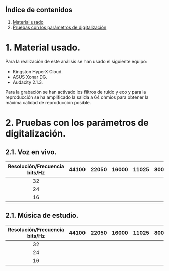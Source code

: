 ## Índice de contenidos
1. [Material usado](#1-material-usado)
2. [Pruebas con los parámetros de digitalización](#2-pruebas-con-los-parámetros-de-digitalización)

# 1. Material usado.

Para la realización de este análisis se han usado el siguiente equipo:
- Kingston HyperX Cloud.
- ASUS Xonar DG.
- Audacity 2.1.3.

Para la grabación se han activado los filtros de ruido y eco y para la reproducción se ha amplificado la salida a 64 ohmios para obtener la máxima calidad de reproducción posible.

# 2. Pruebas con los parámetros de digitalización.

## 2.1. Voz en vivo.
| Resolución/Frecuencia bits/Hz 	| 44100 	| 22050 	| 16000 	| 11025 	| 8000 	|
|:-----------------------------:	|-------	|-------	|-------	|-------	|------	|
|               32              	|       	|       	|       	|       	|      	|
|               24              	|       	|       	|       	|       	|      	|
|               16              	|       	|       	|       	|       	|      	||

## 2.1. Música de estudio.
| Resolución/Frecuencia bits/Hz 	| 44100 	| 22050 	| 16000 	| 11025 	| 8000 	|
|:-----------------------------:	|-------	|-------	|-------	|-------	|------	|
|               32              	|       	|       	|       	|       	|      	|
|               24              	|       	|       	|       	|       	|      	|
|               16              	|       	|       	|       	|       	|      	||
